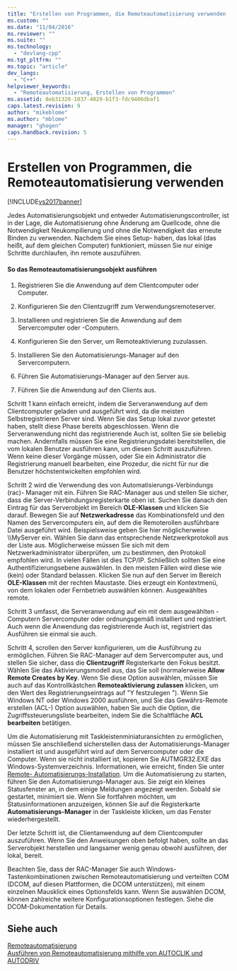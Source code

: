 ```yaml
---
title: "Erstellen von Programmen, die Remoteautomatisierung verwenden | Microsoft Docs"
ms.custom: ""
ms.date: "11/04/2016"
ms.reviewer: ""
ms.suite: ""
ms.technology: 
  - "devlang-cpp"
ms.tgt_pltfrm: ""
ms.topic: "article"
dev_langs: 
  - "C++"
helpviewer_keywords: 
  - "Remoteautomatisierung, Erstellen von Programmen"
ms.assetid: 8eb31320-1037-4029-b1f3-fdc9406dbaf1
caps.latest.revision: 9
author: "mikeblome"
ms.author: "mblome"
manager: "ghogen"
caps.handback.revision: 5
---
```

# Erstellen von Programmen, die Remoteautomatisierung verwenden
[!INCLUDE[vs2017banner](../assembler/inline/includes/vs2017banner.md)]

Jedes Automatisierungsobjekt und entweder Automatisierungscontroller, ist in der Lage, die Automatisierung ohne Änderung am Quellcode, ohne die Notwendigkeit Neukompilierung und ohne die Notwendigkeit das erneute Binden zu verwenden.  Nachdem Sie eines Setup\- haben, das lokal \(das heißt, auf dem gleichen Computer\) funktioniert, müssen Sie nur einige Schritte durchlaufen, ihn remote auszuführen.  
  
#### So das Remoteautomatisierungsobjekt ausführen  
  
1.  Registrieren Sie die Anwendung auf dem Clientcomputer oder Computer.  
  
2.  Konfigurieren Sie den Clientzugriff zum Verwendungsremoteserver.  
  
3.  Installieren und registrieren Sie die Anwendung auf dem Servercomputer oder \-Computern.  
  
4.  Konfigurieren Sie den Server, um Remoteaktivierung zuzulassen.  
  
5.  Installieren Sie den Automatisierungs\-Manager auf den Servercomputern.  
  
6.  Führen Sie Automatisierungs\-Manager auf den Server aus.  
  
7.  Führen Sie die Anwendung auf den Clients aus.  
  
 Schritt 1 kann einfach erreicht, indem die Serveranwendung auf dem Clientcomputer geladen und ausgeführt wird, da die meisten Selbstregistrieren Server sind.  Wenn Sie das Setup lokal zuvor getestet haben, stellt diese Phase bereits abgeschlossen.  Wenn die Serveranwendung nicht das registrierende Auch ist, sollten Sie sie beliebig machen.  Andernfalls müssen Sie eine Registrierungsdatei bereitstellen, die vom lokalen Benutzer ausführen kann, um diesen Schritt auszuführen.  Wenn keine dieser Vorgänge müssen, oder Sie ein Administrator die Registrierung manuell bearbeiten, eine Prozedur, die nicht für nur die Benutzer höchstentwickelten empfohlen wird.  
  
 Schritt 2 wird die Verwendung des von Automatisierungs\-Verbindungs \(rac\)\- Manager mit ein.  Führen Sie RAC\-Manager aus und stellen Sie sicher, dass die Server\-Verbindungsregisterkarte oben ist.  Suchen Sie danach den Eintrag für das Serverobjekt im Bereich **OLE\-Klassen** und klicken Sie darauf.  Bewegen Sie auf **Netzwerkadresse** das Kombinationsfeld und den Namen des Servercomputers ein, auf dem die Remoterollen ausführbare Datei ausgeführt wird.  Beispielsweise geben Sie hier möglicherweise \\\\MyServer ein.  Wählen Sie dann das entsprechende Netzwerkprotokoll aus der Liste aus.  Möglicherweise müssen Sie sich mit dem Netzwerkadministrator überprüfen, um zu bestimmen, den Protokoll empfohlen wird.  In vielen Fällen ist dies TCP\/IP.  Schließlich sollten Sie eine Authentifizierungsebene auswählen.  In den meisten Fällen wird diese wie \(kein\) oder Standard belassen.  Klicken Sie nun auf den Server im Bereich **OLE\-Klassen** mit der rechten Maustaste.  Dies erzeugt ein Kontextmenü, von dem lokalen oder Fernbetrieb auswählen können.  Ausgewähltes remote.  
  
 Schritt 3 umfasst, die Serveranwendung auf ein mit dem ausgewählten \-Computern Servercomputer oder ordnungsgemäß installiert und registriert.  Auch wenn die Anwendung das registrierende Auch ist, registriert das Ausführen sie einmal sie auch.  
  
 Schritt 4, scrollen den Server konfigurieren, um die Ausführung zu ermöglichen.  Führen Sie RAC\-Manager auf dem Servercomputer aus, und stellen Sie sicher, dass die **Clientzugriff** Registerkarte den Fokus besitzt.  Wählen Sie das Aktivierungsmodell aus, das Sie soll \(normalerweise **Allow Remote Creates by Key**.  Wenn Sie diese Option auswählen, müssen Sie auch auf das Kontrollkästchen **Remoteaktivierung zulassen** klicken, um den Wert des Registrierungseintrags auf "Y festzulegen "\).  Wenn Sie Windows NT oder Windows 2000 ausführen, und Sie das Gewährs\-Remote erstellen \(ACL\-\) Option auswählen, haben Sie auch die Option, die Zugriffssteuerungsliste bearbeiten, indem Sie die Schaltfläche **ACL bearbeiten** betätigen.  
  
 Um die Automatisierung mit Taskleistenminiaturansichten zu ermöglichen, müssen Sie anschließend sicherstellen dass der Automatisierungs\-Manager installiert ist und ausgeführt wird auf dem Servercomputer oder die Computer.  Wenn sie nicht installiert ist, kopieren Sie AUTMGR32.EXE das Windows\-Systemverzeichnis.  Informationen, wie erreicht, finden Sie unter [Remote\- Automatisierungs\-Installation](../mfc/remote-automation-installation.md).  Um die Automatisierung zu starten, führen Sie den Automatisierungs\-Manager aus.  Sie zeigt ein kleines Statusfenster an, in dem einige Meldungen angezeigt werden.  Sobald sie gestartet, minimiert sie.  Wenn Sie fortfahren möchten, um Statusinformationen anzuzeigen, können Sie auf die Registerkarte **Automatisierungs\-Manager** in der Taskleiste klicken, um das Fenster wiederhergestellt.  
  
 Der letzte Schritt ist, die Clientanwendung auf dem Clientcomputer auszuführen.  Wenn Sie den Anweisungen oben befolgt haben, sollte an das Serverobjekt herstellen und langsamer wenig genau obwohl ausführen, der lokal, bereit.  
  
 Beachten Sie, dass der RAC\-Manager Sie auch Windows\-Tastenkombinationen zwischen Remoteautomatisierung und verteilten COM \(DCOM, auf diesen Plattformen, die DCOM unterstützen\), mit einem einzelnen Mausklick eines Optionsfelds kann.  Wenn Sie auswählen DCOM, können zahlreiche weitere Konfigurationsoptionen festlegen.  Siehe die DCOM\-Dokumentation für Details.  
  
## Siehe auch  
 [Remoteautomatisierung](../mfc/remote-automation.md)   
 [Ausführen von Remoteautomatisierung mithilfe von AUTOCLIK und AUTODRIV](../mfc/running-remote-automation-using-autoclik-and-autodriv.md)